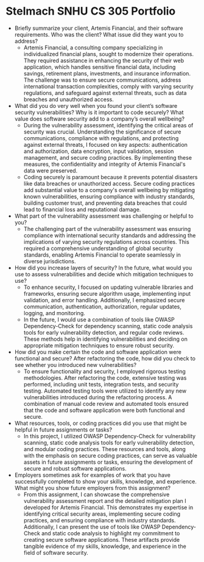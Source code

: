 # Stelmach SNHU CS 305 Portfolio

- Briefly summarize your client, Artemis Financial, and their software requirements. Who was the client? What issue did they want you to address?
  - Artemis Financial, a consulting company specializing in individualized financial plans, sought to modernize their operations. They required assistance in enhancing the security of their web application, which handles sensitive financial data, including savings, retirement plans, investments, and insurance information. The challenge was to ensure secure communications, address international transaction complexities, comply with varying security regulations, and safeguard against external threats, such as data breaches and unauthorized access.
- What did you do very well when you found your client’s software security vulnerabilities? Why is it important to code securely? What value does software security add to a company’s overall wellbeing?
  - During the vulnerability assessment, identifying the critical areas of security was crucial. Understanding the significance of secure communications, compliance with regulations, and protecting against external threats, I focused on key aspects: authentication and authorization, data encryption, input validation, session management, and secure coding practices. By implementing these measures, the confidentiality and integrity of Artemis Financial's data were preserved.
  - Coding securely is paramount because it prevents potential disasters like data breaches or unauthorized access. Secure coding practices add substantial value to a company's overall wellbeing by mitigating known vulnerabilities, ensuring compliance with industry standards, building customer trust, and preventing data breaches that could lead to financial loss and reputational damage.
- What part of the vulnerability assessment was challenging or helpful to you?
  - The challenging part of the vulnerability assessment was ensuring compliance with international security standards and addressing the implications of varying security regulations across countries. This required a comprehensive understanding of global security standards, enabling Artemis Financial to operate seamlessly in diverse jurisdictions.
- How did you increase layers of security? In the future, what would you use to assess vulnerabilities and decide which mitigation techniques to use?
  - To enhance security, I focused on updating vulnerable libraries and frameworks, ensuring secure algorithm usage, implementing input validation, and error handling. Additionally, I emphasized secure communication, authentication, authorization, regular updates, logging, and monitoring.
  - In the future, I would use a combination of tools like OWASP Dependency-Check for dependency scanning, static code analysis tools for early vulnerability detection, and regular code reviews. These methods help in identifying vulnerabilities and deciding on appropriate mitigation techniques to ensure robust security.
- How did you make certain the code and software application were functional and secure? After refactoring the code, how did you check to see whether you introduced new vulnerabilities?
  - To ensure functionality and security, I employed rigorous testing methodologies. After refactoring the code, extensive testing was performed, including unit tests, integration tests, and security testing. Automated testing tools were utilized to identify any new vulnerabilities introduced during the refactoring process. A combination of manual code review and automated tools ensured that the code and software application were both functional and secure.
- What resources, tools, or coding practices did you use that might be helpful in future assignments or tasks?
  - In this project, I utilized OWASP Dependency-Check for vulnerability scanning, static code analysis tools for early vulnerability detection, and modular coding practices. These resources and tools, along with the emphasis on secure coding practices, can serve as valuable assets in future assignments or tasks, ensuring the development of secure and robust software applications.
- Employers sometimes ask for examples of work that you have successfully completed to show your skills, knowledge, and experience. What might you show future employers from this assignment?
  - From this assignment, I can showcase the comprehensive vulnerability assessment report and the detailed mitigation plan I developed for Artemis Financial. This demonstrates my expertise in identifying critical security areas, implementing secure coding practices, and ensuring compliance with industry standards. Additionally, I can present the use of tools like OWASP Dependency-Check and static code analysis to highlight my commitment to creating secure software applications. These artifacts provide tangible evidence of my skills, knowledge, and experience in the field of software security.
